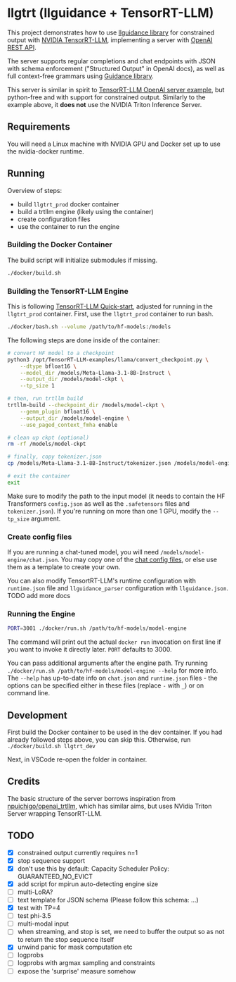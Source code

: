 # llgtrt (llguidance + TensorRT-LLM)

This project demonstrates how to use
[llguidance library](https://github.com/microsoft/llguidance)
for constrained output with
[NVIDIA TensorRT-LLM](https://github.com/NVIDIA/TensorRT-LLM),
implementing a server with 
[OpenAI REST API](https://platform.openai.com/docs/api-reference/introduction).

The server supports regular completions and chat endpoints
with JSON with schema enforcement ("Structured Output" in OpenAI docs),
as well as full context-free grammars using [Guidance library](https://github.com/guidance-ai/guidance).

This server is similar in spirit to [TensorRT-LLM OpenAI server example](./TensorRT-LLM/examples/apps/openai_server.py),
but python-free and with support for constrained output.
Similarly to the example above, it **does not** use the NVIDIA Triton Inference Server.

## Requirements

You will need a Linux machine with NVIDIA GPU and Docker set up to use the
nvidia-docker runtime.

## Running

Overview of steps:

- build `llgtrt_prod` docker container
- build a trtllm engine (likely using the container)
- create configuration files
- use the container to run the engine

### Building the Docker Container

The build script will initialize submodules if missing.

```bash
./docker/build.sh
```

### Building the TensorRT-LLM Engine

This is following 
[TensorRT-LLM Quick-start](https://nvidia.github.io/TensorRT-LLM/quick-start-guide.html),
adjusted for running in the `llgtrt_prod` container.
First, use the `llgtrt_prod` container to run bash.

```bash
./docker/bash.sh --volume /path/to/hf-models:/models
```

The following steps are done inside of the container:

```bash
# convert HF model to a checkpoint
python3 /opt/TensorRT-LLM-examples/llama/convert_checkpoint.py \
    --dtype bfloat16 \
    --model_dir /models/Meta-Llama-3.1-8B-Instruct \
    --output_dir /models/model-ckpt \
    --tp_size 1

# then, run trtllm build
trtllm-build --checkpoint_dir /models/model-ckpt \
    --gemm_plugin bfloat16 \
    --output_dir /models/model-engine \
    --use_paged_context_fmha enable

# clean up ckpt (optional)
rm -rf /models/model-ckpt

# finally, copy tokenizer.json
cp /models/Meta-Llama-3.1-8B-Instruct/tokenizer.json /models/model-engine

# exit the container
exit
```

Make sure to modify the path to the input model (it needs to contain the 
HF Transformers `config.json` as well as the `.safetensors` files and
`tokenizer.json`).
If you're running on more than one 1 GPU, modify the `--tp_size` argument.

### Create config files

If you are running a chat-tuned model, you will need `/models/model-engine/chat.json`.
You may copy one of the [chat config files](./llgtrt/chat_config/),
or else use them as a template to create your own.

You can also modify TensortRT-LLM's runtime configuration with `runtime.json` file
and `llguidance_parser` configuration with `llguidance.json`.
TODO add more docs

### Running the Engine

```bash
PORT=3001 ./docker/run.sh /path/to/hf-models/model-engine
```

The command will print out the actual `docker run` invocation on first line
if you want to invoke it directly later.
`PORT` defaults to 3000.

You can pass additional arguments after the engine path.
Try running `./docker/run.sh /path/to/hf-models/model-engine --help` for more info.
The `--help` has up-to-date info on `chat.json` and `runtime.json` files -
the options can be specified either in these files (replace `-` with `_`)
or on command line.

## Development

First build the Docker container to be used in the dev container.
If you had already followed steps above, you can skip this.
Otherwise, run `./docker/build.sh llgtrt_dev`

Next, in VSCode re-open the folder in container.

## Credits

The basic structure of the server borrows inspiration from
[npuichigo/openai_trtllm](https://github.com/npuichigo/openai_trtllm),
which has similar aims, but uses NVidia Triton Server wrapping TensorRT-LLM.

## TODO

- [x] constrained output currently requires n=1
- [x] stop sequence support
- [x] don't use this by default: Capacity Scheduler Policy: GUARANTEED_NO_EVICT
- [x] add script for mpirun auto-detecting engine size
- [ ] multi-LoRA?
- [ ] text template for JSON schema (Please follow this schema: ...)
- [x] test with TP=4
- [ ] test phi-3.5
- [ ] multi-modal input
- [ ] when streaming, and stop is set, we need to buffer the output so as not to return the stop sequence itself
- [x] unwind panic for mask computation etc
- [ ] logprobs
- [ ] logprobs with argmax sampling and constraints
- [ ] expose the 'surprise' measure somehow

